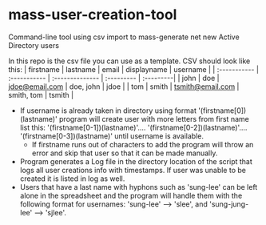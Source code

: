 # mass-user-creation-tool
Command-line tool using csv import to mass-generate net new Active Directory users

In this repo is the csv file you can use as a template.
CSV should look like this: 
| firstname       | lastname     | email             | displayname  | username  |
| :-----------    | :----------- | :--------------   | :---------   | :---------|
| john            | doe          | jdoe@email.com    | doe, john    | jdoe      |
| tom             | smith        | tsmith@email.com  | smith, tom   | tsmith    |


- If username is already taken in directory using format '(firstname[0])(lastname)' program will create user with more letters from first name list this: 
'(firstname[0-1])(lastname)'.... '(firstname[0-2])(lastname)'.... '(firstname[0-3])(lastname)' until username is available. 
  - If firstname runs out of characters to add the program will throw an error and skip that user so that it can be made manually.
- Program generates a Log file in the directory location of the script that logs all user creations info with timestamps. If user was unable to be created it is listed in log as well.
- Users that have a last name with hyphons such as 'sung-lee' can be left alone in the spreadsheet and the program will handle them with the following format for usernames:
'sung-lee' --> 'slee', and 'sung-jung-lee' --> 'sjlee'.
